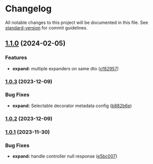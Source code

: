 # Changelog

All notable changes to this project will be documented in this file. See [standard-version](https://github.com/conventional-changelog/standard-version) for commit guidelines.

## [1.1.0](https://github.com/cisstech/nestkit/compare/v1.0.3...v1.1.0) (2024-02-05)


### Features

* **expand:** multiple expanders on same dto ([cf82957](https://github.com/cisstech/nestkit/commit/cf82957a17630a8ffaf2dc2d1a9e4985c9f0a3cb))

### [1.0.3](https://github.com/cisstech/nestkit/compare/v1.0.2...v1.0.3) (2023-12-09)


### Bug Fixes

* **expand:** Selectable decorator metadata config ([b882b6e](https://github.com/cisstech/nestkit/commit/b882b6efaf26e94a4d5100f2538e30dcec3386cc))

### [1.0.2](https://github.com/cisstech/nestkit/compare/v1.0.1...v1.0.2) (2023-12-09)

### [1.0.1](https://github.com/cisstech/nestkit/compare/v1.0.0...v1.0.1) (2023-11-30)


### Bug Fixes

* **expand:** handle controller null response ([e5bc007](https://github.com/cisstech/nestkit/commit/e5bc007a703d23fa6dad75a579ccc5a73529e90b))

